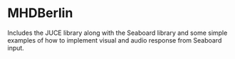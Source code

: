 MHDBerlin
=========

Includes the JUCE library along with the Seaboard library and some simple examples of how to implement visual and audio response from Seaboard input.
